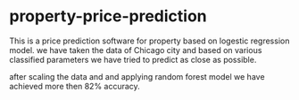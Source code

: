 # property-price-prediction 
This is a price prediction software for property based on logestic regression model. 
we have taken the data of Chicago city and based on various classified parameters we have tried to predict as close as possible.

after scaling the data and and applying random forest model we have achieved more then 82% accuracy.
